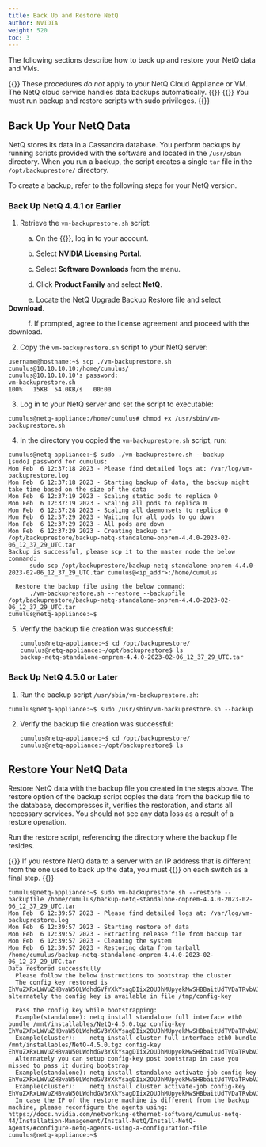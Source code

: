 ```yaml
---
title: Back Up and Restore NetQ
author: NVIDIA
weight: 520
toc: 3
---
```


The following sections describe how to back up and restore your NetQ data and VMs.

{{<notice note>}}
These procedures <em>do not</em> apply to your NetQ Cloud Appliance or VM. The NetQ cloud service handles data backups automatically.
{{</notice>}}
{{<notice note>}}
You must run backup and restore scripts with sudo privileges.
{{</notice>}}

## Back Up Your NetQ Data

NetQ stores its data in a Cassandra database. You perform backups by running scripts provided with the software and located in the `/usr/sbin` directory. When you run a backup, the script creates a single `tar` file in the `/opt/backuprestore/` directory. 

To create a backup, refer to the following steps for your NetQ version.
### Back Up NetQ 4.4.1 or Earlier

1. Retrieve the `vm-backuprestore.sh` script:

<p style="text-indent: 40px">a. On the {{<exlink url="https://nvid.nvidia.com/" text="NVIDIA Application Hub">}}, log in to your account.<br></p>
<p style="text-indent: 40px">b. Select <b>NVIDIA Licensing Portal</b>.<br></p>
<p style="text-indent: 40px">c. Select <b>Software Downloads</b> from the menu.<br></p>
<p style="text-indent: 40px">d. Click <b>Product Family</b> and select <b>NetQ</b>.<br></p>
<p style="text-indent: 40px">e. Locate the NetQ Upgrade Backup Restore file and select <b>Download</b>.<br></p>
<p style="text-indent: 40px">f. If prompted, agree to the license agreement and proceed with the download.<br></p>

2. Copy the `vm-backuprestore.sh` script to your NetQ server:

```
username@hostname:~$ scp ./vm-backuprestore.sh cumulus@10.10.10.10:/home/cumulus/
cumulus@10.10.10.10's password:
vm-backuprestore.sh                                                                                       100%   15KB  54.0KB/s   00:00 
```

3. Log in to your NetQ server and set the script to executable:

```
cumulus@netq-appliance:/home/cumulus# chmod +x /usr/sbin/vm-backuprestore.sh
```

4. In the directory you copied the `vm-backuprestore.sh` script, run:

```
cumulus@netq-appliance:~$ sudo ./vm-backuprestore.sh --backup
[sudo] password for cumulus:
Mon Feb  6 12:37:18 2023 - Please find detailed logs at: /var/log/vm-backuprestore.log
Mon Feb  6 12:37:18 2023 - Starting backup of data, the backup might take time based on the size of the data
Mon Feb  6 12:37:19 2023 - Scaling static pods to replica 0
Mon Feb  6 12:37:19 2023 - Scaling all pods to replica 0
Mon Feb  6 12:37:28 2023 - Scaling all daemonsets to replica 0
Mon Feb  6 12:37:29 2023 - Waiting for all pods to go down
Mon Feb  6 12:37:29 2023 - All pods are down
Mon Feb  6 12:37:29 2023 - Creating backup tar /opt/backuprestore/backup-netq-standalone-onprem-4.4.0-2023-02-06_12_37_29_UTC.tar
Backup is successful, please scp it to the master node the below command:
      sudo scp /opt/backuprestore/backup-netq-standalone-onprem-4.4.0-2023-02-06_12_37_29_UTC.tar cumulus@<ip_addr>:/home/cumulus
 
  Restore the backup file using the below command:
      ./vm-backuprestore.sh --restore --backupfile /opt/backuprestore/backup-netq-standalone-onprem-4.4.0-2023-02-06_12_37_29_UTC.tar
cumulus@netq-appliance:~$
```

5. Verify the backup file creation was successful:

   ```
   cumulus@netq-appliance:~$ cd /opt/backuprestore/
   cumulus@netq-appliance:~/opt/backuprestore$ ls
   backup-netq-standalone-onprem-4.4.0-2023-02-06_12_37_29_UTC.tar
   ```

### Back Up NetQ 4.5.0 or Later

1. Run the backup script `/usr/sbin/vm-backuprestore.sh`:

```
cumulus@netq-appliance:~$ sudo /usr/sbin/vm-backuprestore.sh --backup
```

2. Verify the backup file creation was successful:

   ```
   cumulus@netq-appliance:~$ cd /opt/backuprestore/
   cumulus@netq-appliance:~/opt/backuprestore$ ls
   ```


## Restore Your NetQ Data

Restore NetQ data with the backup file you created in the steps above. The restore option of the backup script copies the data from the backup file to the database, decompresses it, verifies the restoration, and starts all necessary services. You should not see any data loss as a result of a restore operation.

Run the restore script, referencing the directory where the backup file resides.

{{<notice note>}}
If you restore NetQ data to a server with an IP address that is different from the one used to back up the data, you must {{<link title="Install NetQ Agents/#configure-netq-agents-using-a-configuration-file" text="reconfigure the agents">}} on each switch as a final step.
{{</notice>}}

```
cumulus@netq-appliance:~$ sudo vm-backuprestore.sh --restore --backupfile /home/cumulus/backup-netq-standalone-onprem-4.4.0-2023-02-06_12_37_29_UTC.tar
Mon Feb  6 12:39:57 2023 - Please find detailed logs at: /var/log/vm-backuprestore.log
Mon Feb  6 12:39:57 2023 - Starting restore of data
Mon Feb  6 12:39:57 2023 - Extracting release file from backup tar
Mon Feb  6 12:39:57 2023 - Cleaning the system
Mon Feb  6 12:39:57 2023 - Restoring data from tarball /home/cumulus/backup-netq-standalone-onprem-4.4.0-2023-02-06_12_37_29_UTC.tar
Data restored successfully
  Please follow the below instructions to bootstrap the cluster
  The config key restored is EhVuZXRxLWVuZHBvaW50LWdhdGVfYXkYsagDIix2OUJhMUpyekMwSHBBaitUdTVDaTRvbVJDR3F6Qlo4VHhZRytjUUhLZGJRPQ==, alternately the config key is available in file /tmp/config-key
 
  Pass the config key while bootstrapping:
  Example(standalone): netq install standalone full interface eth0 bundle /mnt/installables/NetQ-4.5.0.tgz config-key EhVuZXRxLWVuZHBvaW50LWdhdGV3YXkYsagDIix2OUJhMUpyekMwSHBbaitUdTVDaTRvbVJDR3F6Qlo4VHhZRytjUUhLZGJRPQ==
  Example(cluster):    netq install cluster full interface eth0 bundle /mnt/installables/NetQ-4.5.0.tgz config-key EhVuZXRxLWVuZHBvaW50LWdhdGV3YXkYsagDIix2OUJhMUpyekMwSHBbaitUdTVDaTRvbVJDR3F6Qlo4VHhZRytjUUhLZGJRPQ==
  Alternately you can setup config-key post bootstrap in case you missed to pass it during bootstrap
  Example(standalone): netq install standalone activate-job config-key EhVuZXRxLWVuZHBvaW50LWdhdGV3YXkYsagDIix2OUJhMUpyekMwSHBbaitUdTVDaTRvbVJDR3F6Qlo4VHhZRytjUUhLZGJRPQ==
  Example(cluster):    netq install cluster activate-job config-key EhVuZXRxLWVuZHBvaW50LWdhdGV3YXkYsagDIix2OUJhMUpyekMwSHBbaitUdTVDaTRvbVJDR3F6Qlo4VHhZRytjUUhLZGJRPQ==
  In case the IP of the restore machine is different from the backup machine, please reconfigure the agents using: https://docs.nvidia.com/networking-ethernet-software/cumulus-netq-44/Installation-Management/Install-NetQ/Install-NetQ-Agents/#configure-netq-agents-using-a-configuration-file
cumulus@netq-appliance:~$
```